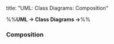 <frontmatter>
title: "UML: Class Diagrams: Composition"
</frontmatter>

<link rel="stylesheet" href="{{baseUrl}}/css/textbook.css">

<div class="website-content">

%%**UML → Class Diagrams →**%%

### Composition

<div id="main">

<include src="./what/embed.md" />

</div>
</div>
